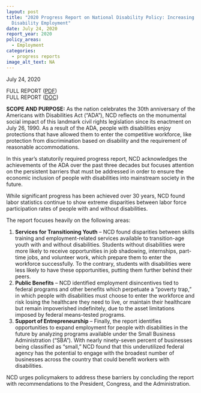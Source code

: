 ```yaml
---
layout: post
title: "2020 Progress Report on National Disability Policy: Increasing
  Disability Employment"
date: July 24, 2020
report_year: 2020
policy_areas:
  - Employment
categories:
  - progress reports
image_alt_text: NA
---
```

July 24, 2020

FULL REPORT ([PDF](https://ncd.gov/sites/default/files/NCD_Progress_Report_508_0.pdf))\
FULL REPORT ([DOC](https://ncd.gov/sites/default/files/NCD_Progress_Report_1.docx))

**SCOPE AND PURPOSE:** As the nation celebrates the 30th anniversary of the Americans with Disabilities Act (“ADA”), NCD reflects on the monumental social impact of this landmark civil rights legislation since its enactment on July 26, 1990. As a result of the ADA, people with disabilities enjoy protections that have allowed them to enter the competitive workforce, like protection from discrimination based on disability and the requirement of reasonable accommodations.

In this year’s statutorily required progress report, NCD acknowledges the achievements of the ADA over the past three decades but focuses attention on the persistent barriers that must be addressed in order to ensure the economic inclusion of people with disabilities into mainstream society in the future.

While significant progress has been achieved over 30 years, NCD found labor statistics continue to show extreme disparities between labor force participation rates of people with and without disabilities.

The report focuses heavily on the following areas:

1. **Services for Transitioning Youth** – NCD found disparities between skills training and employment-related services available to transition-age youth with and without disabilities. Students without disabilities were more likely to receive opportunities in job shadowing, internships, part-time jobs, and volunteer work, which prepare them to enter the workforce successfully. To the contrary, students with disabilities were less likely to have these opportunities, putting them further behind their peers. 
2. **Public Benefits** – NCD identified employment disincentives tied to federal programs and other benefits which perpetuate a “poverty trap,” in which people with disabilities must choose to enter the workforce and risk losing the healthcare they need to live, or maintain their healthcare but remain impoverished indefinitely, due to the asset limitations imposed by federal means-tested programs. 
3. **Support of Entrepreneurship** – Finally, the report identifies opportunities to expand employment for people with disabilities in the future by analyzing programs available under the Small Business Administration (“SBA”). With nearly ninety-seven percent of businesses being classified as “small,” NCD found that this underutilized federal agency has the potential to engage with the broadest number of businesses across the country that could benefit workers with disabilities.

NCD urges policymakers to address these barriers by concluding the report with recommendations to the President, Congress, and the Administration.